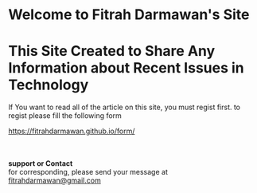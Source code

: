 # Welcome to Fitrah Darmawan's Site
# This Site Created to Share Any Information about Recent Issues in Technology

If You want to read all of the article on this site, you must regist first.
to regist please fill the following form

https://fitrahdarmawan.github.io/form/
<br>
<br>
<br>

**support or Contact**<br>
for corresponding, please send your message at fitrahdarmawan@gmail.com
